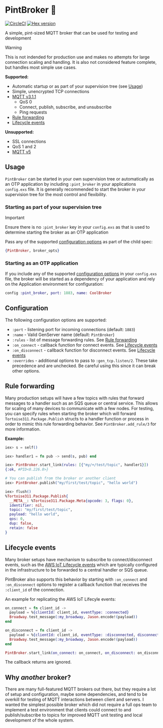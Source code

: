# PintBroker 🍺

[![CircleCI](https://circleci.com/gh/jjcarstens/pint_broker.svg?style=svg)](https://circleci.com/gh/jjcarstens/pint_broker)
[![Hex version](https://img.shields.io/hexpm/v/pint_broker.svg "Hex version")](https://hex.pm/packages/pint_broker)

A simple, pint-sized MQTT broker that can be used for testing and development

> [!WARNING]
> This is not indended for production use and makes no attempts for large
> connection scaling and handling. It is also not considered feature complete,
> but handles most simple use cases.

**Supported:**

* Automatic startup or as part of your supervision tree (see [Usage](#usage))
* Simple, unencrypted TCP connections
* [MQTT v3.1.1](http://docs.oasis-open.org/mqtt/mqtt/v3.1.1/os/mqtt-v3.1.1-os.pdf)
  * QoS 0
  * Connect, publish, subscribe, and unsubscribe
  * Ping requests
* [Rule forwarding](#rule-forwarding)
* [Lifecycle events](#lifecycle-events)

**Unsupported:**

* SSL connections
* QoS 1 and 2
* [MQTT v5](https://docs.oasis-open.org/mqtt/mqtt/v5.0/mqtt-v5.0.pdf)

## Usage

`PintBroker` can be started in your own supervision tree or automatically
as an OTP application by including `:pint_broker` in your applications
`config.exs` file. It is generally recommended to start the broker in your
supervision tree for the most control and flexibility.

### Starting as part of your supervision tree

> [!IMPORTANT]
> Ensure there is no `:pint_broker` key in your `config.exs` as that
> is used to determine starting the broker as an OTP application

Pass any of the supported [configuration options](#configuration) as
part of the child spec:

```elixir
{PintBroker, broker_opts}
```

### Starting as an OTP application

If you include any of the supported [configuration options](#configuration)
in your `config.exs` file, the broker will be started as a dependency of 
your application and rely on the Application environment for configuration:

```elixir
config :pint_broker, port: 1883, name: CoolBroker
```

## Configuration

The following configuration options are supported:

* `:port` - listening port for incoming connections (default: `1883`)
* `:name` - Valid GenServer name (default: `PintBroker`)
* `:rules` - list of message forwarding rules. See [Rule forwarding](#rule-forwarding)
* `:on_connect` - callback function for connect events. See [Lifecycle events](#lifecycle-events)
* `:on_disconnect` - callback function for disconnect events. See [Lifecycle events](#lifecycle-events)
* `:overrides` - additional options to pass to `:gen_tcp.listen/2`. These take
  precedence and are unchecked. Be careful using this since it can break other options.

## Rule forwarding

Many production setups will have a few topics with rules that forward
messages to a handler such as an SQS queue or central service. This allows
for scaling of many devices to communicate with a few nodes. For testing,
you can specify rules when starting the broker which will forward
`Tortoise311.Package.Publish` structs to a handler function or process in
order to mimic this rule forwarding behavior. See `PintBroker.add_rule/3` for
more information.

**Example:**

```elixir
iex> s = self()

iex> handler1 = fn pub -> send(s, pub) end

iex> PintBroker.start_link(rules: [{"my/+/test/topic", handler1}])
{:ok, #PID<0.226.0>}

# You can publish from the broker or another client
iex> PintBroker.publish("my/first/test/topic", "hello world")

iex> flush()
%Tortoise311.Package.Publish{
  __META__: %Tortoise311.Package.Meta{opcode: 3, flags: 0},
  identifier: nil,
  topic: "my/first/test/topic",
  payload: "hello world",
  qos: 0,
  dup: false,
  retain: false
}
```

## Lifecycle events

Many broker setups have mechanism to subscribe to connect/disconnect events,
such as the [AWS IoT Lifecycle events](https://docs.aws.amazon.com/iot/latest/developerguide/life-cycle-events.html)
which are typically configured in the infrastructure to be forwarded to
a central handler or SQS queue.

PintBroker also supports this behavior by starting with `:on_connect` and
`:on_disconnect` options to register a callback function that receives
the `:client_id` of the connection.

An example for replicating the AWS IoT Lifecyle events:

```elixir
on_connect = fn client_id ->
  payload = %{clientId: client_id, eventType: :connected}
  Broadway.test_message(:my_broadway, Jason.encode!(payload))
end

on_disconnect = fn client_id ->
  payload = %{clientId: client_id, eventType: :disconnected, disconnectReason: "CONNECTION_LOST"}
  Broadway.test_message(:my_broadway, Jason.encode!(payload))
end

PintBroker.start_link(on_connect: on_connect, on_disconnect: on_disconnect)
```

The callback returns are ignored.

## Why _another_ broker?

There are many full-featured MQTT brokers out there, but they require a lot of
setup and configuration, maybe some dependencies, and tend to be overkill for
testing of MQTT interactions between client and servers. I wanted the simplest
possible broker which did not require a full ops team to implement a test
environment that clients could connect to and publish/subscribe to topics for
improved MQTT unit testing and local development of the whole system.
